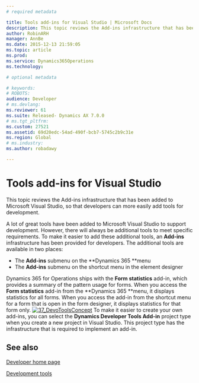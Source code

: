```yaml
---
# required metadata

title: Tools add-ins for Visual Studio | Microsoft Docs
description: This topic reviews the Add-ins infrastructure that has been added to Microsoft Visual Studio, so that developers can more easily add tools for development.
author: RobinARH
manager: AnnBe
ms.date: 2015-12-13 21:59:05
ms.topic: article
ms.prod: 
ms.service: Dynamics365Operations
ms.technology: 

# optional metadata

# keywords: 
# ROBOTS: 
audience: Developer
# ms.devlang: 
ms.reviewer: 61
ms.suite: Released- Dynamics AX 7.0.0
# ms.tgt_pltfrm: 
ms.custom: 27521
ms.assetid: 69d20edc-54ad-490f-bcb7-5745c2b9c31e
ms.region: Global
# ms.industry: 
ms.author: robadawy

---
```


# Tools add-ins for Visual Studio

This topic reviews the Add-ins infrastructure that has been added to Microsoft Visual Studio, so that developers can more easily add tools for development.

A lot of great tools have been added to Microsoft Visual Studio to support development. However, there will always be additional tools to meet specific requirements. To make it easier to add these additional tools, an **Add-ins** infrastructure has been provided for developers. The additional tools are available in two places:

-   The **Add-ins** submenu on the **Dynamics 365 **menu
-   The **Add-ins** submenu on the shortcut menu in the element designer

Dynamics 365 for Operations ships with the **Form statistics** add-in, which provides a summary of the pattern usage for forms. When you access the **Form statistics** add-in from the **Dynamics 365 **menu, it displays statistics for all forms. When you access the add-in from the shortcut menu for a form that is open in the form designer, it displays statistics for that form only. [![37\_DevoToolsConcept](./media/37_devotoolsconcept.png)](./media/37_devotoolsconcept.png) To make it easier to create your own add-ins, you can select the **Dynamics Developer Tools Add-in** project type when you create a new project in Visual Studio. This project type has the infrastructure that is required to implement an add-in.

See also
--------

[Developer home page](https://docs.microsoft.com/en-us/dynamics365/operations/dev-itpro/get-started/technical-concepts-guide)

[Development tools](https://docs.microsoft.com/en-us/dynamics365/operations/dev-itpro/dev-tools/dynamics-ax7-technical-preview-development-tools)

